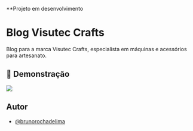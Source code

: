 **Projeto em desenvolvimento

# Blog Visutec Crafts

Blog para a marca Visutec Crafts, especialista em máquinas e acessórios para artesanato.


## 🎨 Demonstração

![](https://i.postimg.cc/7ZR0X9t6/blog.png) 


## Autor

- [@brunorochadelima](https://github.com/brunorochadelima)

 
